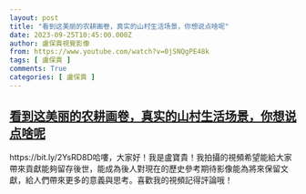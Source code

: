```yaml
---
layout: post
title: "看到这美丽的农耕画卷，真实的山村生活场景，你想说点啥呢"
date: 2023-09-25T10:45:00.000Z
author: 盧保貴視覺影像
from: https://www.youtube.com/watch?v=0jSNQgPE48k
tags: [ 盧保貴 ]
comments: True
categories: [ 盧保貴 ]
---
```

<!--1695638700000-->
[看到这美丽的农耕画卷，真实的山村生活场景，你想说点啥呢](https://www.youtube.com/watch?v=0jSNQgPE48k)
------

<div>
https://bit.ly/2YsRD8D哈嘍，大家好！我是盧寶貴！我拍攝的視頻希望能給大家帶來貢獻能夠留存後世，能成為後人對現在的歷史參考期待影像能為將來保留文獻，給人們帶來更多的意義與思考。喜歡我的視頻記得評論哦！
</div>
